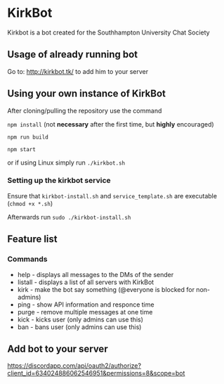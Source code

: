 # KirkBot

Kirkbot is a bot created for the Southhampton University Chat Society

## Usage of already running bot

Go to:
http://kirkbot.tk/
to add him to your server

## Using your own instance of KirkBot

After cloning/pulling the repository use the command

`npm install`
(not **necessary** after the first time, but **highly** encouraged)

`npm run build`

`npm start`

or if using Linux simply run
`./kirkbot.sh`

### Setting up the kirkbot service

Ensure that `kirkbot-install.sh` and `service_template.sh` are executable (`chmod +x *.sh`)

Afterwards run `sudo ./kirkbot-install.sh`

## Feature list

### Commands

* help - displays all messages to the DMs of the sender
* listall - displays a list of all servers with KirkBot
* kirk <text> - make the bot say something (@everyone is blocked for non-admins)
* ping - show API information and responce time
* purge <number> - remove multiple messages at one time
* kick <user> - kicks user (only admins can use this)
* ban <user> - bans user (only admins can use this)

## Add bot to your server

https://discordapp.com/api/oauth2/authorize?client_id=634024886062546951&permissions=8&scope=bot
